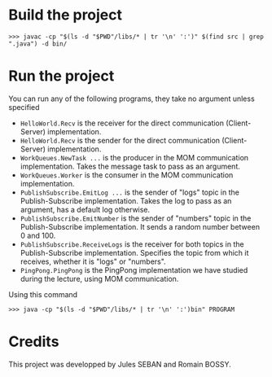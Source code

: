 # Build the project

    >>> javac -cp "$(ls -d "$PWD"/libs/* | tr '\n' ':')" $(find src | grep ".java") -d bin/

    
# Run the project
You can run any of the following programs, they take no argument unless specified

- `HelloWorld.Recv` is the receiver for the direct communication (Client-Server) implementation.
- `HelloWorld.Recv` is the sender for the direct communication (Client-Server) implementation.
- `WorkQueues.NewTask ...` is the producer in the MOM communication implementation. Takes the message task to pass as an argument.
- `WorkQueues.Worker` is the consumer in the MOM communication implementation.
- `PublishSubscribe.EmitLog ...` is the sender of "logs" topic in the Publish-Subscribe implementation. Takes the log to pass as an argument, has a default log otherwise.
- `PublishSubscribe.EmitNumber` is the sender of "numbers" topic in the Publish-Subscribe implementation. It sends a random number between 0 and 100.
- `PublishSubscribe.ReceiveLogs` is the receiver for both topics in the Publish-Subscribe implementation. Specifies the topic from which it receives, whether it is "logs" or "numbers".
- `PingPong.PingPong` is the PingPong implementation we have studied during the lecture, using MOM communication.

Using this command

    >>> java -cp "$(ls -d "$PWD"/libs/* | tr '\n' ':')bin" PROGRAM


# Credits

This project was developped by Jules SEBAN and Romain BOSSY.

